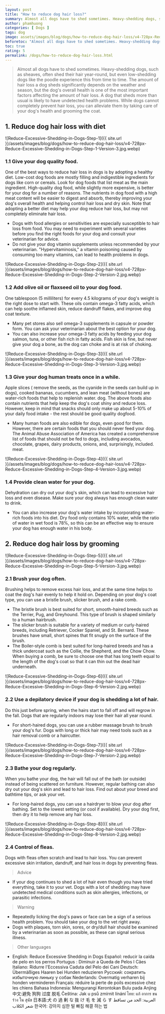 ```yaml
---
layout: post
title: "How to reduce dog hair loss?"
summary: Almost all dogs have to shed sometimes. Heavy-shedding dogs, such as sheaves, often shed their hair year-round, but even low-shedding dogs like the poodle experience this from time to time. The amount of hair loss a dog sheds significantly depends on the weather and season, but the dog's overall health is one of the most important factors affecting the amount of hair loss. A dog that sheds more than usual is likely to have undetected health problems. While dogs cannot completely prevent hair loss, you can alleviate them by taking care of your dog's health and grooming the coat.
author: phamhuong
categories: [ Dogs ]
tags: dog
image: assets/images/blog/dogs/how-to-reduce-dog-hair-loss/v4-728px-Reduce-Excessive-Shedding-in-Dogs-Step-1-Version-3.jpg.webp
beforetoc: "Almost all dogs have to shed sometimes. Heavy-shedding dogs, such as sheaves, often shed their hair year-round, but even low-shedding dogs like the poodle experience this from time to time. The amount of hair loss a dog sheds significantly depends on the weather and season, but the dog's overall health is one of the most important factors affecting the amount of hair loss. A dog that sheds more than usual is likely to have undetected health problems. While dogs cannot completely prevent hair loss, you can alleviate them by taking care of your dog's health and grooming the coat."
toc: true
rating: 5
permalink: /dogs/how-to-reduce-dog-hair-loss.html
---
```


> Almost all dogs have to shed sometimes. Heavy-shedding dogs, such as sheaves, often shed their hair year-round, but even low-shedding dogs like the poodle experience this from time to time. The amount of hair loss a dog sheds significantly depends on the weather and season, but the dog's overall health is one of the most important factors affecting the amount of hair loss. A dog that sheds more than usual is likely to have undetected health problems. While dogs cannot completely prevent hair loss, you can alleviate them by taking care of your dog's health and grooming the coat.

## 1. Reduce dog hair loss with diet

![Reduce-Excessive-Shedding-in-Dogs-Step-1]({{ site.url }}/assets/images/blog/dogs/how-to-reduce-dog-hair-loss/v4-728px-Reduce-Excessive-Shedding-in-Dogs-Step-1-Version-3.jpg.webp)

### 1.1 Give your dog quality food. 

One of the best ways to reduce hair loss in dogs is by adopting a healthy diet. Low-cost dog foods are mostly filling and indigestible ingredients for dogs like corn or cereals. Look for dog foods that list meat as the main ingredient. High-quality dog ​​food, while slightly more expensive, is better for your dog for a number of reasons. The nutrients in dog food with a high meat content will be easier to digest and absorb, thereby improving your dog's overall health and helping control hair loss and dry skin. Note that adopting a better diet may help your dog reduce hair loss, but may not completely eliminate hair loss.
- Dogs with food allergies or sensitivities are especially susceptible to hair loss from food. You may need to experiment with several varieties before you find the right foods for your dog and consult your veterinarian for advice. 
- Do not give your dog vitamin supplements unless recommended by your veterinarian. "Hypervitaminosis," a vitamin poisoning caused by consuming too many vitamins, can lead to health problems in dogs. 

![Reduce-Excessive-Shedding-in-Dogs-Step-2]({{ site.url }}/assets/images/blog/dogs/how-to-reduce-dog-hair-loss/v4-728px-Reduce-Excessive-Shedding-in-Dogs-Step-2-Version-2.jpg.webp)

### 1.2 Add olive oil or flaxseed oil to your dog food. 

One tablespoon (5 milliliters) for every 4.5 kilograms of your dog's weight is the right dose to start with. These oils contain omega-3 fatty acids, which can help soothe inflamed skin, reduce dandruff flakes, and improve dog coat texture.
- Many pet stores also sell omega-3 supplements in capsule or powder form. You can ask your veterinarian about the best option for your dog.
- You can also increase your omega-3 fatty acids by feeding your dog salmon, tuna, or other fish rich in fatty acids. Fish skin is fine, but never give your dog a bone, as the dog can choke and is at risk of choking. 

![Reduce-Excessive-Shedding-in-Dogs-Step-3]({{ site.url }}/assets/images/blog/dogs/how-to-reduce-dog-hair-loss/v4-728px-Reduce-Excessive-Shedding-in-Dogs-Step-3-Version-3.jpg.webp)

### 1.3 Give your dog human treats once in a while. 

Apple slices ( remove the seeds, as the cyanide in the seeds can build up in dogs), cooked bananas, cucumbers, and lean meat (without bones) are water-rich foods that help to replenish water. dog. The above foods also contain nutrients that help keep the dog's coat shiny and reduce loss. However, keep in mind that snacks should only make up about 5-10% of your daily food intake - the rest should be good quality dog ​​food.
- Many human foods are also edible for dogs, even good for them. However, there are certain foods that you should never feed your dog. The Animal Abuse Association of America has created a comprehensive list of foods that should not be fed to dogs, including avocados, chocolate, grapes, dairy products, onions, and, surprisingly, included. meat.

![Reduce-Excessive-Shedding-in-Dogs-Step-4]({{ site.url }}/assets/images/blog/dogs/how-to-reduce-dog-hair-loss/v4-728px-Reduce-Excessive-Shedding-in-Dogs-Step-4-Version-3.jpg.webp)

### 1.4 Provide clean water for your dog. 

Dehydration can dry out your dog's skin, which can lead to excessive hair loss and even disease. Make sure your dog always has enough clean water to drink.
- You can also increase your dog's water intake by incorporating water-rich foods into his diet. Dry food only contains 10% water, while the ratio of water in wet food is 78%, so this can be an effective way to ensure your dog has enough water in his body.

## 2. Reduce dog hair loss by grooming

![Reduce-Excessive-Shedding-in-Dogs-Step-5]({{ site.url }}/assets/images/blog/dogs/how-to-reduce-dog-hair-loss/v4-728px-Reduce-Excessive-Shedding-in-Dogs-Step-5-Version-3.jpg.webp)

### 2.1 Brush your dog often. 

Brushing helps to remove excess hair loss, and at the same time helps to coat the dog's hair evenly to help it hold on. Depending on your dog's coat type, you can use a bristle brush, slicker brush, and a rake comb.
- The bristle brush is best suited for short, smooth-haired breeds such as the Terrier, Pug, and Greyhound. This type of brush is shaped similarly to a human hairbrush.
- The slicker brush is suitable for a variety of medium or curly-haired breeds, including Retriever, Cocker Spaniel, and St. Bernard. These brushes have small, short spines that fit snugly on the surface of the brush.
- The Boiler-style comb is best suited for long-haired breeds and has a thick undercoat such as the Collie, the Shepherd, and the Chow Chow. When buying a comb, be sure to choose one that has long teeth equal to the length of the dog's coat so that it can thin out the dead hair underneath.

![Reduce-Excessive-Shedding-in-Dogs-Step-6]({{ site.url }}/assets/images/blog/dogs/how-to-reduce-dog-hair-loss/v4-728px-Reduce-Excessive-Shedding-in-Dogs-Step-6-Version-2.jpg.webp)

### 2.2 Use a depilatory device if your dog is shedding a lot of hair.  

Do this just before spring, when the hairs start to fall off and will regrow in the fall. Dogs that are regularly indoors may lose their hair all year round. 
- For short-haired dogs, you can use a rubber massage brush to brush your dog's fur. Dogs with long or thick hair may need tools such as a hair removal comb or a haircutter.

![Reduce-Excessive-Shedding-in-Dogs-Step-7]({{ site.url }}/assets/images/blog/dogs/how-to-reduce-dog-hair-loss/v4-728px-Reduce-Excessive-Shedding-in-Dogs-Step-7-Version-2.jpg.webp)

### 2.3 Bathe your dog regularly. 

When you bathe your dog, the hair will fall out of the bath (or outside) instead of being scattered on furniture. However, regular bathing can also dry out your dog's skin and lead to hair loss. Find out about your breed and bathtime tips, or ask your vet.
- For long-haired dogs, you can use a hairdryer to blow your dog after bathing. Set to the lowest setting (or cool if available). Dry your dog first, then dry it to help remove any hair loss. 

![Reduce-Excessive-Shedding-in-Dogs-Step-8]({{ site.url }}/assets/images/blog/dogs/how-to-reduce-dog-hair-loss/v4-728px-Reduce-Excessive-Shedding-in-Dogs-Step-8-Version-2.jpg.webp)

### 2.4 Control of fleas. 

Dogs with fleas often scratch and lead to hair loss. You can prevent excessive skin irritation, dandruff, and hair loss in dogs by preventing fleas.

> Advice
- If your dog continues to shed a lot of hair even though you have tried everything, take it to your vet. Dogs with a lot of shedding may have undetected medical conditions such as skin allergies, infections, or parasitic infections.

> Warning
- Repeatedly licking the dog's paws or face can be a sign of a serious health problem. You should take your dog to the vet right away.
- Dogs with plaques, torn skin, sores, or dry/dull hair should be examined by a veterinarian as soon as possible, as these can signal serious illness.

> Other languages
- English: Reduce Excessive Shedding in Dogs Español: reducir la caída de pelo en los perros Portugus : Diminuir a Queda de Pelos I Cães Italiano: Ridurre l'Eccessiva Caduta del Pelo dei Cani Deutsch: Übermäßiges Haaren bei Hunden reduzieren Русский: сократить избыточную линьку у собак Nederlands: Overmatig verharen bij honden verminderen Français: réduire la perte de poils excessive chez les chiens Bahasa Indonesia: Mengurangi Kerontokan Bulu pada Anjing 中文:避免 狗狗 过度 脱毛 Čeština: Jak u psů zmírnit línání ไทย: แก้ อาการ ขน ร่วง ใน สุนัข 日本語:犬 の 過 剰 な 抜 け 毛 を 減 ら す العربية: الحد من تساقط شعر الكلاب 한국어: 강아지 심한 털 빠짐 해결 하는 법
